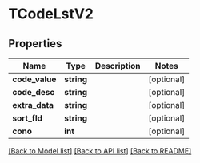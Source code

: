 # TCodeLstV2

## Properties
Name | Type | Description | Notes
------------ | ------------- | ------------- | -------------
**code_value** | **string** |  | [optional] 
**code_desc** | **string** |  | [optional] 
**extra_data** | **string** |  | [optional] 
**sort_fld** | **string** |  | [optional] 
**cono** | **int** |  | [optional] 

[[Back to Model list]](../README.md#documentation-for-models) [[Back to API list]](../README.md#documentation-for-api-endpoints) [[Back to README]](../README.md)


